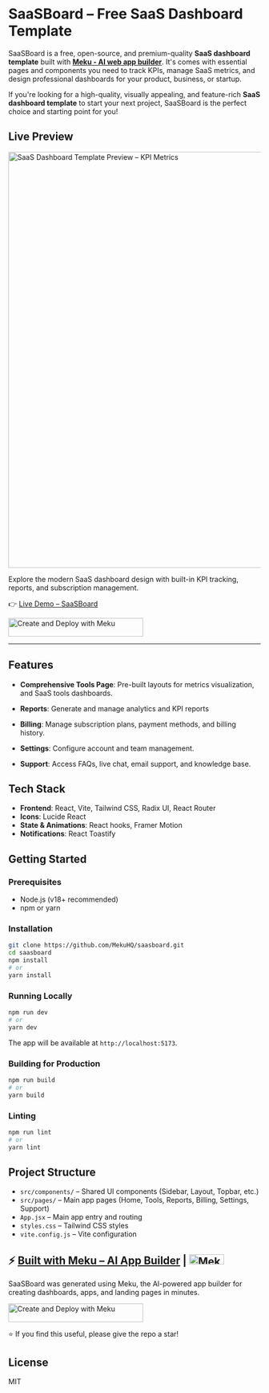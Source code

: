 # SaaSBoard – Free SaaS Dashboard Template

SaaSBoard is a free, open-source, and premium-quality **SaaS dashboard template** built with [**Meku - AI web app builder**](https://meku.dev/). It's comes with essential pages and components you need to track KPIs, manage SaaS metrics, and design professional dashboards for your product, business, or startup.

If you're looking for a high-quality, visually appealing, and feature-rich **SaaS dashboard template** to start your next project, SaaSBoard is the perfect choice and starting point for you!

## Live Preview

<img width="1470" height="829" alt="SaaS Dashboard Template Preview – KPI Metrics" src="https://github.com/user-attachments/assets/cbc1be66-e747-4c94-80b5-a5067fcde790" />

Explore the modern SaaS dashboard design with built-in KPI tracking, reports, and subscription management.  

👉 [Live Demo – SaaSBoard](https://saasboard.meku.app/)

[<img width="269" height="37" alt="Create and Deploy with Meku" src="https://github.com/user-attachments/assets/9c745abf-656e-4328-a509-d5e2eb393e5f" />](https://meku.dev/)

---

## Features

-   **Comprehensive Tools Page**: Pre-built layouts for metrics visualization, and SaaS tools dashboards.

-   **Reports**: Generate and manage analytics and KPI reports

-   **Billing**: Manage subscription plans, payment methods, and billing history.

-   **Settings**: Configure account and team management.

-   **Support**: Access FAQs, live chat, email support, and knowledge base.

## Tech Stack

-   **Frontend**: React, Vite, Tailwind CSS, Radix UI, React Router
-   **Icons**: Lucide React
-   **State & Animations**: React hooks, Framer Motion
-   **Notifications**: React Toastify

## Getting Started

### Prerequisites

-   Node.js (v18+ recommended)
-   npm or yarn

### Installation

```bash
git clone https://github.com/MekuHQ/saasboard.git
cd saasboard
npm install
# or
yarn install
```

### Running Locally

```bash
npm run dev
# or
yarn dev
```

The app will be available at `http://localhost:5173`.

### Building for Production

```bash
npm run build
# or
yarn build
```

### Linting

```bash
npm run lint
# or
yarn lint
```

## Project Structure

-   `src/components/` – Shared UI components (Sidebar, Layout, Topbar, etc.)
-   `src/pages/` – Main app pages (Home, Tools, Reports, Billing, Settings, Support)
-   `App.jsx` – Main app entry and routing
-   `styles.css` – Tailwind CSS styles
-   `vite.config.js` – Vite configuration

## ⚡ [Built with Meku – AI App Builder](https://meku.dev/) | <img width="70" height="20" alt="Meku" src="https://github.com/user-attachments/assets/b11f7c7e-86d7-453a-8ca9-1c313c66f38b" />


SaaSBoard was generated using Meku, the AI-powered app builder for creating dashboards, apps, and landing pages in minutes.

[<img width="269" height="37" alt="Create and Deploy with Meku" src="https://github.com/user-attachments/assets/9c745abf-656e-4328-a509-d5e2eb393e5f" />](https://meku.dev/)

⭐ If you find this useful, please give the repo a star!

## License

MIT
